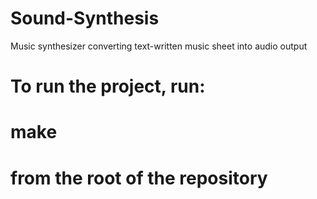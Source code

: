 # Sound-Synthesis
Music synthesizer converting text-written music sheet into audio output

# To run the project, run:
# make
# from the root of the repository
